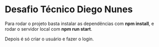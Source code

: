 # Desafio Técnico Diego Nunes

Para rodar o projeto basta instalar as dependências com **npm install**, e rodar o servidor local com **npm run start**. 

Depois é só criar o usuário e fazer o login.